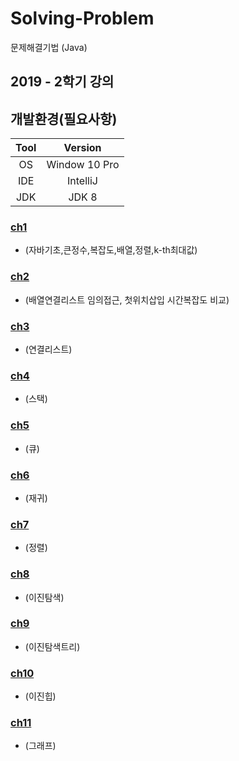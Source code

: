 # Solving-Problem
문제해결기법 (Java)

## 2019 - 2학기 강의

## 개발환경(필요사항)
|Tool|Version|
|:---:|:---:|
|OS|Window 10 Pro|
|IDE|IntelliJ|
|JDK|JDK 8|

### [ch1](https://github.com/woghd9072/Solving-Problem/tree/master/src/Ch1)
- (자바기초,큰정수,복잡도,배열,정렬,k-th최대값)

### [ch2](https://github.com/woghd9072/Solving-Problem/tree/master/src/Ch2)
- (배열연결리스트 임의접근, 첫위치삽입 시간복잡도 비교)

### [ch3](https://github.com/woghd9072/Solving-Problem/tree/master/src/Ch3)
- (연결리스트)

### [ch4](https://github.com/woghd9072/Solving-Problem/tree/master/src/Ch4)
- (스택)

### [ch5](https://github.com/woghd9072/Solving-Problem/tree/master/src/Ch5)
- (큐)

### [ch6](https://github.com/woghd9072/Solving-Problem/tree/master/src/Ch6)
- (재귀)

### [ch7](https://github.com/woghd9072/Solving-Problem/tree/master/src/Ch7)
- (정렬)

### [ch8](https://github.com/woghd9072/Solving-Problem/tree/master/src/Ch8)
- (이진탐색)

### [ch9](https://github.com/woghd9072/Solving-Problem/tree/master/src/Ch9)
- (이진탐색트리)

### [ch10](https://github.com/woghd9072/Solving-Problem/tree/master/src/Ch10)
- (이진힙)

### [ch11](https://github.com/woghd9072/Solving-Problem/tree/master/src/Ch11)
- (그래프)